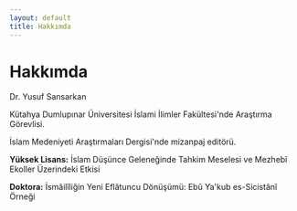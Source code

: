 ```yaml
---
layout: default
title: Hakkımda
---
```


# Hakkımda

Dr. Yusuf Sansarkan

Kütahya Dumlupınar Üniversitesi İslami İlimler Fakültesi'nde Araştırma Görevlisi.

İslam Medeniyeti Araştırmaları Dergisi'nde mizanpaj editörü.

**Yüksek Lisans:** İslam Düşünce Geleneğinde Tahkim Meselesi ve Mezhebî Ekoller Üzerindeki Etkisi

**Doktora:** İsmâilîliğin Yeni Eflâtuncu Dönüşümü: Ebû Ya'kub es-Sicistânî Örneği




